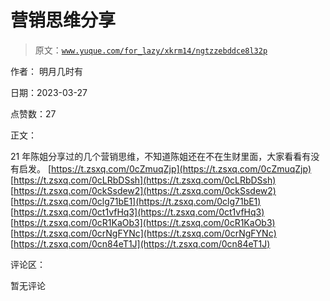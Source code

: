 # 营销思维分享

> 原文：[`www.yuque.com/for_lazy/xkrm14/ngtzzebddce8l32p`](https://www.yuque.com/for_lazy/xkrm14/ngtzzebddce8l32p)

作者： 明月几时有

日期：2023-03-27

点赞数：27

正文：

21 年陈姐分享过的几个营销思维，不知道陈姐还在不在生财里面，大家看看有没有启发。 [https://t.zsxq.com/0cZmuqZjp](https://t.zsxq.com/0cZmuqZjp) [https://t.zsxq.com/0cLRbDSsh](https://t.zsxq.com/0cLRbDSsh) [https://t.zsxq.com/0ckSsdew2](https://t.zsxq.com/0ckSsdew2) [https://t.zsxq.com/0clg71bE1](https://t.zsxq.com/0clg71bE1) [https://t.zsxq.com/0ct1vfHq3](https://t.zsxq.com/0ct1vfHq3) [https://t.zsxq.com/0cR1KaOb3](https://t.zsxq.com/0cR1KaOb3) [https://t.zsxq.com/0crNgFYNc](https://t.zsxq.com/0crNgFYNc) [https://t.zsxq.com/0cn84eT1J](https://t.zsxq.com/0cn84eT1J)

评论区：

暂无评论

